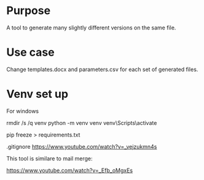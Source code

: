 # Purpose

A tool to generate many slightly different versions on the same file.

# Use case

Change templates.docx and parameters.csv for each set of generated files.

# Venv set up

For windows

rmdir /s /q venv
python -m venv venv
venv\Scripts\activate

pip freeze > requirements.txt

.gitignore 
https://www.youtube.com/watch?v=_vejzukmn4s

This tool is similare to mail merge:

https://www.youtube.com/watch?v=_Efb_oMgxEs




